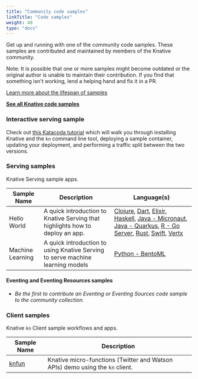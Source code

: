 ```yaml
---
title: "Community code samples"
linkTitle: "Code samples"
weight: 40
type: "docs"
---
```


Get up and running with one of the community code samples. These samples are
contributed and maintained by members of the Knative community.

Note: It is possible that one or more samples might become outdated or the
original author is unable to maintain their contribution. If you find that
something isn't working, lend a helping hand and fix it in a PR.

[Learn more about the lifespan of samples](https://github.com/knative/docs/tree/main/CONTRIBUTING.md#user-focused-content)

[**See all Knative code samples**](../../docs/samples.md)

### Interactive serving sample

Check out [this Katacoda
tutorial](https://www.katacoda.com/swapb/scenarios/knative-intro) which will
walk you through installing Knative and the `kn` command line tool, deploying a
sample container, updating your deployment, and performing a traffic split
between the two versions.

### Serving samples

Knative Serving sample apps.

| Sample Name | Description | Language(s) |
| ----------- | ----------- | ----------- |
| Hello World | A quick introduction to Knative Serving that highlights how to deploy an app. | [Clojure](./serving/helloworld-clojure/README.md), [Dart](./serving/helloworld-dart/README.md), [Elixir](./serving/helloworld-elixir/README.md), [Haskell](./serving/helloworld-haskell/README.md), [Java - Micronaut](./serving/helloworld-java-micronaut/README.md), [Java - Quarkus](./serving/helloworld-java-quarkus/README.md), [R - Go Server](./serving/helloworld-r/README.md), [Rust](./serving/helloworld-rust/README.md), [Swift](./serving/helloworld-swift/README.md), [Vertx](./serving/helloworld-vertx/README.md) |
| Machine Learning | A quick introduction to using Knative Serving to serve machine learning models | [Python - BentoML](./serving/machinelearning-python-bentoml)

#### Eventing and Eventing Resources samples

- _Be the first to contribute an Eventing or Eventing Sources code sample to the
  community collection._

### Client samples

Knative `kn` Client sample workflows and apps.

| Sample Name | Description |
| ----------- | ----------- |
| [knfun](https://github.com/maximilien/knfun) | Knative micro-functions (Twitter and Watson APIs) demo using the `kn` client. |

